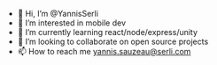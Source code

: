 - 👋 Hi, I’m @YannisSerli
- 👀 I’m interested in mobile dev
- 🌱 I’m currently learning react/node/express/unity
- 💞️ I’m looking to collaborate on open source projects
- 📫 How to reach me yannis.sauzeau@serli.com
